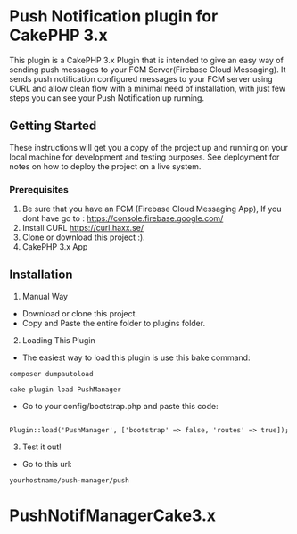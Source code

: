 # Push Notification plugin for CakePHP 3.x 
This plugin is a  CakePHP 3.x Plugin that is intended to give an easy way of sending push messages to your FCM Server(Firebase Cloud Messaging). 
It sends push notification configured messages to your FCM server using CURL and allow clean flow with a minimal need of installation, with just few steps you can see your Push Notification up running. 

## Getting Started
These instructions will get you a copy of the project up and running on your local machine for development and testing purposes. See deployment for notes on how to deploy the project on a live system.

### Prerequisites
1. Be sure that you have an FCM (Firebase Cloud Messaging App), If you dont have go to : https://console.firebase.google.com/
2. Install CURL https://curl.haxx.se/
3. Clone or download this project :).
4. CakePHP 3.x App 


## Installation
1. Manual Way 
- Download or clone this project. 
- Copy and Paste the entire folder to plugins folder. 

2. Loading This Plugin
- The easiest way to load this plugin is use this bake command: 
```
composer dumpautoload

cake plugin load PushManager
```

- Go to your config/bootstrap.php and paste this code:
```

Plugin::load('PushManager', ['bootstrap' => false, 'routes' => true]);

```
3. Test it out!
- Go to this url: 
```
yourhostname/push-manager/push 
```
# PushNotifManagerCake3.x

